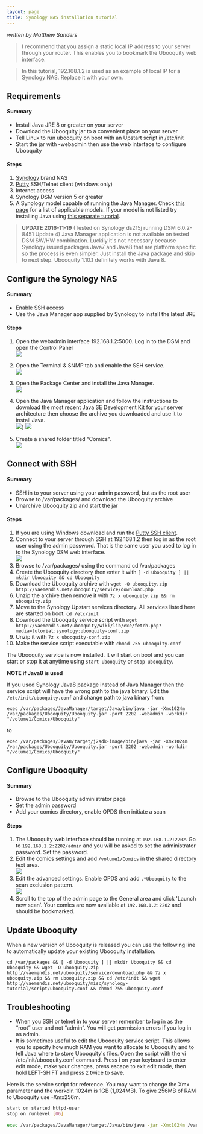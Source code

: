 ```yaml
---
layout: page
title: Synology NAS installation tutorial
---
```


_written by Matthew Sanders_

>I recommend that you assign a static local IP address to your server through your router. This enables you to bookmark the Ubooquity web interface.

>In this tutorial, 192.168.1.2 is used as an example of local IP for a Synology NAS. Replace it with your own.

## Requirements

#### Summary

* Install Java JRE 8 or greater on your server
* Download the Ubooquity jar to a convenient place on your server
* Tell Linux to run ubooquity on boot with an Upstart script in /etc/init
* Start the jar with -webadmin then use the web interface to configure Ubooquity

#### Steps

1. [Synology](https://www.synology.com/en-us/products/) brand NAS
2. [Putty](http://www.chiark.greenend.org.uk/~sgtatham/putty/download.html) SSH/Telnet client (windows only)
3. Internet access
4. Synology DSM version 5 or greater
5. A Synology model capable of running the Java Manager. Check [this page](https://www.synology.com/en-uk/dsm/app_packages/JavaManager) for a list of applicable models. If your model is not listed try installing Java using [this separate tutorial](http://pcloadletter.co.uk/2011/08/23/java-package-for-synology/).

> **UPDATE 2016-11-19**
>(Tested on Synology ds215j running DSM 6.0.2-8451 Update 4) Java Manager application is not available on tested DSM SW/HW combination. Luckily it's not necessary because Synology issued packages Java7 and Java8 that are platform specific so the process is even simpler. Just install the Java package and skip to next step. Ubooquity 1.10.1 definitely works with Java 8. 

## Configure the Synology NAS

#### Summary

* Enable SSH access
* Use the Java Manager app supplied by Synology to install the latest JRE

#### Steps

1. Open the webadmin interface 192.168.1.2:5000. Log in to the DSM and open the Control Panel  
![]({{site.baseurl}}/assets/images/install-synology/synology_tutorial_image_01.jpg)

2. Open the Terminal & SNMP tab and enable the SSH service.  
![]({{site.baseurl}}/assets/images/install-synology/synology_tutorial_image_02.jpg)

3. Open the Package Center and install the Java Manager.  
![]({{site.baseurl}}/assets/images/install-synology/synology_tutorial_image_03.jpg)

4. Open the Java Manager application and follow the instructions to download the most recent Java SE Development Kit for your server architecture then choose the archive you downloaded and use it to install Java.  
![]({{site.baseurl}}/assets/images/install-synology/synology_tutorial_image_05.jpg))
![]({{site.baseurl}}/assets/images/install-synology/synology_tutorial_image_04.jpg)

5. Create a shared folder titled “Comics”.  
![]({{site.baseurl}}/assets/images/install-synology/synology_tutorial_image_09.png)

## Connect with SSH

#### Summary

* SSH in to your server using your admin password, but as the root user
* Browse to /var/packages/ and download the Ubooquity archive
* Unarchive Ubooquity.zip and start the jar

#### Steps

1. If you are using Windows download and run the [Putty SSH client](http://www.chiark.greenend.org.uk/~sgtatham/putty/download.html).
2. Connect to your server through SSH at 192.168.1.2 then log in as the root user using the admin password. That is the same user you used to log in to the Synology DSM web interface.  
![]({{site.baseurl}}/assets/images/install-synology/synology_tutorial_image_06.jpg)
3. Browse to /var/packages/ using the command cd /var/packages
4. Create the Ubooquity directory then enter it with `[ -d Ubooquity ] || mkdir Ubooquity && cd Ubooquity`
5. Download the Ubooquity archive with `wget -O ubooquity.zip http://vaemendis.net/ubooquity/service/download.php`
6. Unzip the archive then remove it with `7z x ubooquity.zip && rm ubooquity.zip`
7. Move to the Synology Upstart services directory. All services listed here are started on boot. `cd /etc/init`
8.  Download the Ubooquity service script with `wget http://vaemendis.net/ubooquity/wiki/lib/exe/fetch.php?media=tutorial:synology:ubooquity-conf.zip`
9. Unzip it with `7z x ubooquity-conf.zip`
10. Make the service script executable with `chmod 755 ubooquity.conf`

The Ubooquity service is now installed. It will start on boot and you can start or stop it at anytime using `start ubooquity` or `stop ubooquity`. 

**NOTE if Java8 is used**

If you used Synology Java8 package instead of Java Manager then the service script will have the wrong path to the java binary. Edit the `/etc/init/ubooquity.conf` and change path to java binary from: 

`exec /var/packages/JavaManager/target/Java/bin/java -jar -Xmx1024m /var/packages/Ubooquity/Ubooquity.jar -port 2202 -webadmin -workdir "/volume1/Comics/Ubooquity"`

to

`exec /var/packages/Java8/target/j2sdk-image/bin/java -jar -Xmx1024m /var/packages/Ubooquity/Ubooquity.jar -port 2202 -webadmin -workdir "/volume1/Comics/Ubooquity"`


## Configure Ubooquity

#### Summary

* Browse to the Ubooquity administrator page
* Set the admin password
* Add your comics directory, enable OPDS then initiate a scan

#### Steps

1. The Ubooquity web interface should be running at `192.168.1.2:2202`. Go to `192.168.1.2:2202/admin` and you will be asked to set the administrator password. Set the password.  
2. Edit the comics settings and add `/volume1/Comics` in the shared directory text area.  
![]({{site.baseurl}}/assets/images/install-synology/synology_tutorial_image_07.jpg)
3. Edit the advanced settings. Enable OPDS and add `.*Ubooquity` to the scan exclusion pattern.   
![]({{site.baseurl}}/assets/images/install-synology/synology_tutorial_image_08.png)
4. Scroll to the top of the admin page to the General area and click 'Launch new scan'. Your comics are now available at `192.168.1.2:2202` and should be bookmarked.

## Update Ubooquity

When a new version of Ubooquity is released you can use the following line to automatically update your existing Ubooquity installation. 

`cd /var/packages && [ -d Ubooquity ] || mkdir Ubooquity && cd Ubooquity && wget -O ubooquity.zip http://vaemendis.net/ubooquity/service/download.php && 7z x ubooquity.zip && rm ubooquity.zip && cd /etc/init && wget http://vaemendis.net/ubooquity/misc/synology-tutorial/script/ubooquity.conf && chmod 755 ubooquity.conf`

## Troubleshooting


* When you SSH or telnet in to your server remember to log in as the “root” user and not “admin”. You will get permission errors if you log in as admin.
* It is sometimes useful to edit the Ubooquity service script. This allows you to specify how much RAM you want to allocate to Ubooquity and to tell Java where to store Ubooquity's files. Open the script with the vi /etc/init/ubooquity.conf command. Press i on your keyboard to enter edit mode, make your changes, press escape to exit edit mode, then hold LEFT-SHIFT and press z twice to save.

Here is the service script for reference. You may want to change the Xmx parameter and the workdir. 1024m is 1GB (1,024MB). To give 256MB of RAM to Ubooquity use -Xmx256m.


```bash
start on started httpd-user
stop on runlevel [06]
 
exec /var/packages/JavaManager/target/Java/bin/java -jar -Xmx1024m /var/packages/Ubooquity/Ubooquity.jar -port 2202 -webadmin -workdir "/volume1/Comics/Ubooquity"
```









